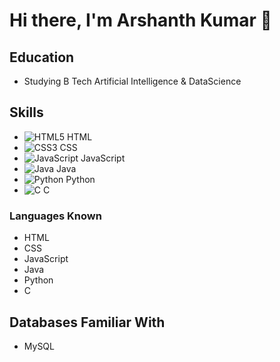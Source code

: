 # Hi there, I'm Arshanth Kumar 👋

## Education
- Studying B Tech Artificial Intelligence & DataScience 

## Skills
- ![HTML5](https://img.shields.io/badge/HTML5-E34F26?style=flat&logo=html5&logoColor=white) HTML
- ![CSS3](https://img.shields.io/badge/CSS3-1572B6?style=flat&logo=css3&logoColor=white) CSS
- ![JavaScript](https://img.shields.io/badge/JavaScript-F7DF1E?style=flat&logo=javascript&logoColor=black) JavaScript 
- ![Java](https://img.shields.io/badge/Java-ED8B00?style=flat&logo=java&logoColor=white) Java
- ![Python](https://img.shields.io/badge/Python-3776AB?style=flat&logo=python&logoColor=white) Python
- ![C](https://img.shields.io/badge/C-00599C?style=flat&logo=c&logoColor=white) C

### Languages Known
- HTML
- CSS
- JavaScript
- Java
- Python
- C

## Databases Familiar With
- MySQL

